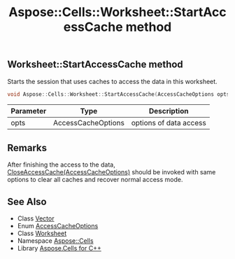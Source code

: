 ﻿---
title: Aspose::Cells::Worksheet::StartAccessCache method
linktitle: StartAccessCache
second_title: Aspose.Cells for C++ API Reference
description: 'Aspose::Cells::Worksheet::StartAccessCache method. Starts the session that uses caches to access the data in this worksheet in C++.'
type: docs
weight: 11500
url: /cpp/aspose.cells/worksheet/startaccesscache/
---
## Worksheet::StartAccessCache method


Starts the session that uses caches to access the data in this worksheet.

```cpp
void Aspose::Cells::Worksheet::StartAccessCache(AccessCacheOptions opts)
```


| Parameter | Type | Description |
| --- | --- | --- |
| opts | AccessCacheOptions | options of data access |
## Remarks



After finishing the access to the data, [CloseAccessCache(AccessCacheOptions)](../closeaccesscache/) should be invoked with same options to clear all caches and recover normal access mode. 
## See Also

* Class [Vector](../../vector/)
* Enum [AccessCacheOptions](../../accesscacheoptions/)
* Class [Worksheet](../)
* Namespace [Aspose::Cells](../../)
* Library [Aspose.Cells for C++](../../../)
